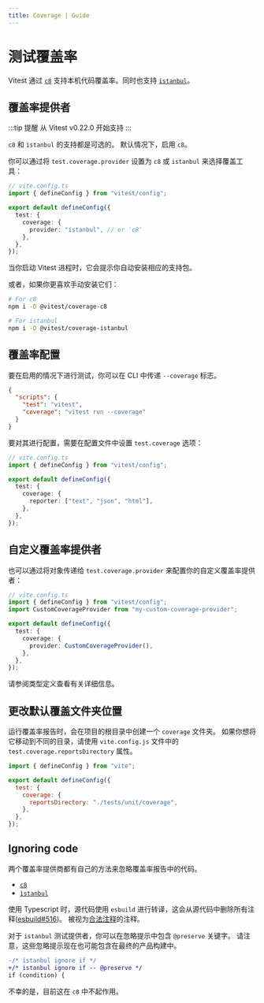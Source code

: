 ```yaml
---
title: Coverage | Guide
---
```


# 测试覆盖率

Vitest 通过 [`c8`](https://github.com/bcoe/c8) 支持本机代码覆盖率。同时也支持 [`istanbul`](https://istanbul.js.org/)。

## 覆盖率提供者

:::tip 提醒
从 Vitest v0.22.0 开始支持
:::

`c8` 和 `istanbul` 的支持都是可选的。 默认情况下，启用 `c8`。

你可以通过将 `test.coverage.provider` 设置为 `c8` 或 `istanbul` 来选择覆盖工具：

```ts
// vite.config.ts
import { defineConfig } from "vitest/config";

export default defineConfig({
  test: {
    coverage: {
      provider: "istanbul", // or 'c8'
    },
  },
});
```

当你启动 Vitest 进程时，它会提示你自动安装相应的支持包。

或者，如果你更喜欢手动安装它们：

```bash
# For c8
npm i -D @vitest/coverage-c8

# For istanbul
npm i -D @vitest/coverage-istanbul
```

## 覆盖率配置

要在启用的情况下进行测试，你可以在 CLI 中传递 `--coverage` 标志。

```json
{
  "scripts": {
    "test": "vitest",
    "coverage": "vitest run --coverage"
  }
}
```

要对其进行配置，需要在配置文件中设置 `test.coverage` 选项：

```ts
// vite.config.ts
import { defineConfig } from "vitest/config";

export default defineConfig({
  test: {
    coverage: {
      reporter: ["text", "json", "html"],
    },
  },
});
```

## 自定义覆盖率提供者

也可以通过将对象传递给 `test.coverage.provider` 来配置你的自定义覆盖率提供者：

```ts
// vite.config.ts
import { defineConfig } from "vitest/config";
import CustomCoverageProvider from "my-custom-coverage-provider";

export default defineConfig({
  test: {
    coverage: {
      provider: CustomCoverageProvider(),
    },
  },
});
```

请参阅类型定义查看有关详细信息。

## 更改默认覆盖文件夹位置

运行覆盖率报告时，会在项目的根目录中创建一个 `coverage` 文件夹。 如果你想将它移动到不同的目录，请使用 `vite.config.js` 文件中的 `test.coverage.reportsDirectory` 属性。

```js
import { defineConfig } from "vite";

export default defineConfig({
  test: {
    coverage: {
      reportsDirectory: "./tests/unit/coverage",
    },
  },
});
```

## Ignoring code

两个覆盖率提供商都有自己的方法来忽略覆盖率报告中的代码。

- [`c8`](https://github.com/bcoe/c8#ignoring-uncovered-lines-functions-and-blocks)
- [`ìstanbul`](https://github.com/istanbuljs/nyc#parsing-hints-ignoring-lines)

使用 Typescript 时，源代码使用 `esbuild` 进行转译，这会从源代码中删除所有注释([esbuild#516](https://github.com/evanw/esbuild/issues/516))。
被视为[合法注释](https://esbuild.github.io/api/#legal-comments)的注释。

对于 `istanbul` 测试提供者，你可以在忽略提示中包含 `@preserve` 关键字。
请注意，这些忽略提示现在也可能包含在最终的产品构建中。

```diff
-/* istanbul ignore if */
+/* istanbul ignore if -- @preserve */
if (condition) {
```

不幸的是，目前这在 `c8` 中不起作用。
